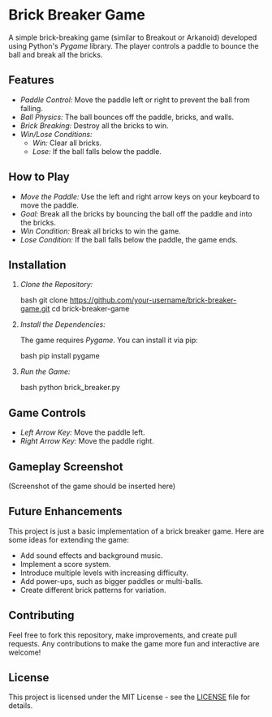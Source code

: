 # Brick Breaker Game

A simple brick-breaking game (similar to Breakout or Arkanoid) developed using Python's *Pygame* library. The player controls a paddle to bounce the ball and break all the bricks.

## Features
- *Paddle Control:* Move the paddle left or right to prevent the ball from falling.
- *Ball Physics:* The ball bounces off the paddle, bricks, and walls.
- *Brick Breaking:* Destroy all the bricks to win.
- *Win/Lose Conditions:*
  - *Win:* Clear all bricks.
  - *Lose:* If the ball falls below the paddle.

## How to Play
- *Move the Paddle:* Use the left and right arrow keys on your keyboard to move the paddle.
- *Goal:* Break all the bricks by bouncing the ball off the paddle and into the bricks.
- *Win Condition:* Break all bricks to win the game.
- *Lose Condition:* If the ball falls below the paddle, the game ends.

## Installation

1. *Clone the Repository:*

    bash
    git clone https://github.com/your-username/brick-breaker-game.git
    cd brick-breaker-game
    

2. *Install the Dependencies:*
   
   The game requires *Pygame*. You can install it via pip:

    bash
    pip install pygame
    

3. *Run the Game:*

    bash
    python brick_breaker.py
    

## Game Controls
- *Left Arrow Key:* Move the paddle left.
- *Right Arrow Key:* Move the paddle right.

## Gameplay Screenshot
(Screenshot of the game should be inserted here)

## Future Enhancements
This project is just a basic implementation of a brick breaker game. Here are some ideas for extending the game:
- Add sound effects and background music.
- Implement a score system.
- Introduce multiple levels with increasing difficulty.
- Add power-ups, such as bigger paddles or multi-balls.
- Create different brick patterns for variation.

## Contributing
Feel free to fork this repository, make improvements, and create pull requests. Any contributions to make the game more fun and interactive are welcome!

## License
This project is licensed under the MIT License - see the [LICENSE](LICENSE) file for details.
